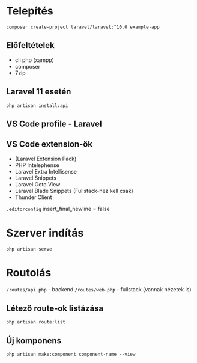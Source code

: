 # Telepítés

```composer create-project laravel/laravel:^10.0 example-app```

## Előfeltételek
 - cli php (xampp)
 - composer
 - 7zip


## Laravel 11 esetén
```php artisan install:api```

## VS Code profile - Laravel

## VS Code extension-ök

- (Laravel Extension Pack)
- PHP Intelephense
- Laravel Extra Intellisense
- Laravel Snippets
- Laravel Goto View
- Laravel Blade Snippets (Fullstack-hez kell csak)
- Thunder Client

`.editorconfig`
insert_final_newline = false

# Szerver indítás
`php artisan serve`

# Routolás
` /routes/api.php ` - backend
` /routes/web.php ` - fullstack (vannak nézetek is)

## Létező route-ok listázása
```php artisan route:list```

## Új komponens
```php artisan make:component component-name --view```